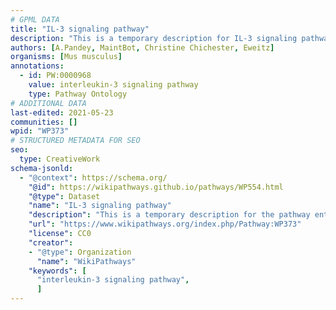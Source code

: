 ```yaml
---
# GPML DATA
title: "IL-3 signaling pathway"
description: "This is a temporary description for IL-3 signaling pathway"
authors: [A.Pandey, MaintBot, Christine Chichester, Eweitz]
organisms: [Mus musculus]
annotations:
  - id: PW:0000968
    value: interleukin-3 signaling pathway
    type: Pathway Ontology
# ADDITIONAL DATA
last-edited: 2021-05-23
communities: []
wpid: "WP373"
# STRUCTURED METADATA FOR SEO
seo:
  type: CreativeWork
schema-jsonld:
  - "@context": https://schema.org/
    "@id": https://wikipathways.github.io/pathways/WP554.html
    "@type": Dataset
    "name": "IL-3 signaling pathway"
    "description": "This is a temporary description for the pathway entitled: IL-3 signaling pathway"
    "url": "https://www.wikipathways.org/index.php/Pathway:WP373"
    "license": CC0
    "creator":
    - "@type": Organization
      "name": "WikiPathways"
    "keywords": [
      "interleukin-3 signaling pathway",
      ]
---
```

